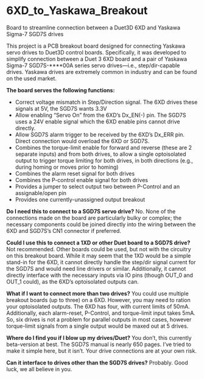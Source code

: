 # 6XD_to_Yaskawa_Breakout
Board to streamline connection between a Duet3D 6XD and Yaskawa Sigma-7 SGD7S drives

This project is a PCB breakout board designed for connecting Yaskawa servo drives to Duet3D control boards.  Specifically, it was developed to simplify connection between a Duet 3 6XD board and a pair of Yaskawa Sigma-7 SGD7S-****00A series servo drives—i.e., step/dir-capable drives.  Yaskawa drives are extremely common in industry and can be found on the used market.

**The board serves the following functions:**
-	Correct voltage mismatch in Step/Direction signal.  The 6XD drives these signals at 5V, the SGD7S wants 3.3V
-	Allow enabling “Servo On” from the 6XD’s Dx_EN(-) pin.  The SGD7S uses a 24V enable signal which the 6XD enable pins cannot drive directly.
-	Allow SGD7S alarm trigger to be received by the 6XD’s Dx_ERR pin.  Direct connection would overload the 6XD or SGD7S.
-	Combines the torque-limit enable for forward and reverse (these are 2 separate inputs) and from both drives, to allow a single optoisolated output to trigger torque limiting for both drives, in both directions (e.g., during homing or moves prior to homing)
-	Combines the alarm reset signal for both drives
-	Combines the P-control enable signal for both drives
-	Provides a jumper to select output two between P-Control and an assignable/open pin
-	Provides one currently-unassigned output breakout

**Do I need this to connect to a SGD7S servo drive?**
    No.  None of the connections made on the board are particularly bulky or complex; the necessary components could be joined directly into the wiring between the 6XD and SGD7S’s CN1 connector if preferred.

**Could I use this to connect a 1XD or other Duet board to a SGD7S drive?**
  Not recommended.  Other boards could be used, but not with the circuitry on this breakout board.  While it may seem that the 1XD would be a simple stand-in for the 6XD, it cannot directly handle the step/dir signal current for the SGD7S and would need line drivers or similar.  Additionally, it cannot directly interface with the necessary inputs via IO pins (though OUT_0 and OUT_1 could), as the 6XD’s optoisolated outputs can.

**What if I want to connect more than two drives?**
    You could use multiple breakout boards (up to three) on a 6XD.  However, you may need to ration your optoisolated outputs.  The 6XD has four, with current limits of 50mA.  Additionally, each alarm-reset, P-Control, and torque-limit input takes 5mA.  So, six drives is not a problem for parallel outputs in most cases, however torque-limit signals from a single output would be maxed out at 5 drives. 

**Where do I find you if I blow up my drives/Duet?**
    You don’t, this currently beta-version at best.  The SGD7S manual is nearly 650 pages.  I’ve tried to make it simple here, but it isn’t.  Your drive connections are at your own risk.

**Can it interface to drives other than the SGD7S drives?**
    Probably.  Good luck, we all believe in you.
